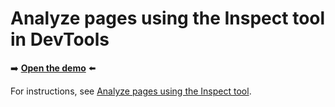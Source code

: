 # Analyze pages using the Inspect tool in DevTools

➡️ **[Open the demo](https://microsoftedge.github.io/Demos/devtools-inspect/)** ⬅️

For instructions, see [Analyze pages using the Inspect tool](https://learn.microsoft.com/microsoft-edge/devtools/css/inspect).
